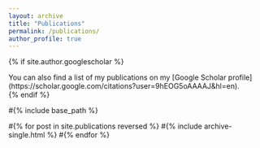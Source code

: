 ```yaml
---
layout: archive
title: "Publications"
permalink: /publications/
author_profile: true
---
```


{% if site.author.googlescholar %}
  <div class="wordwrap">You can also find a list of my publications on my [Google Scholar profile](https://scholar.google.com/citations?user=9hEOG5oAAAAJ&hl=en)</a>.</div>
{% endif %}

#{% include base_path %}

#{% for post in site.publications reversed %}
  #{% include archive-single.html %}
#{% endfor %}
